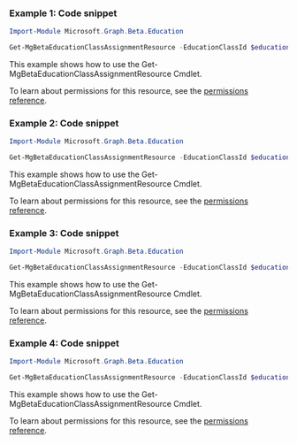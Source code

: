 ### Example 1: Code snippet

```powershell
Import-Module Microsoft.Graph.Beta.Education

Get-MgBetaEducationClassAssignmentResource -EducationClassId $educationClassId -EducationAssignmentId $educationAssignmentId -EducationAssignmentResourceId $educationAssignmentResourceId
```
This example shows how to use the Get-MgBetaEducationClassAssignmentResource Cmdlet.

To learn about permissions for this resource, see the [permissions reference](/graph/permissions-reference).

### Example 2: Code snippet

```powershell
Import-Module Microsoft.Graph.Beta.Education

Get-MgBetaEducationClassAssignmentResource -EducationClassId $educationClassId -EducationAssignmentId $educationAssignmentId -EducationAssignmentResourceId $educationAssignmentResourceId
```
This example shows how to use the Get-MgBetaEducationClassAssignmentResource Cmdlet.

To learn about permissions for this resource, see the [permissions reference](/graph/permissions-reference).

### Example 3: Code snippet

```powershell
Import-Module Microsoft.Graph.Beta.Education

Get-MgBetaEducationClassAssignmentResource -EducationClassId $educationClassId -EducationAssignmentId $educationAssignmentId -EducationAssignmentResourceId $educationAssignmentResourceId
```
This example shows how to use the Get-MgBetaEducationClassAssignmentResource Cmdlet.

To learn about permissions for this resource, see the [permissions reference](/graph/permissions-reference).

### Example 4: Code snippet

```powershell
Import-Module Microsoft.Graph.Beta.Education

Get-MgBetaEducationClassAssignmentResource -EducationClassId $educationClassId -EducationAssignmentId $educationAssignmentId -EducationAssignmentResourceId $educationAssignmentResourceId
```
This example shows how to use the Get-MgBetaEducationClassAssignmentResource Cmdlet.

To learn about permissions for this resource, see the [permissions reference](/graph/permissions-reference).

